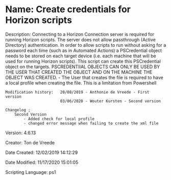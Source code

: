 ﻿# Name: Create credentials for Horizon scripts

Description: Connecting to a Horizon Connection server is required for running Horizon scripts. The server does not allow passthrough (Active Directory) authentication. In order to allow scripts to run without asking for a password each time (such as in Automated Actions) a PSCredential object needs to be stored on each target device (i.e. each machine that will be used for running Horizon scripts). This script can create this PSCredential object on the targets.
PSCREDENTIIAL OBJECTS CAN ONLY BE USED BY THE USER THAT CREATED THE OBJECT AND ON THE MACHINE THE OBJECT WAS CREATED.
    - The User that creates the file is required to have a local profile when creating the file. This is a limitation from Powershell
    
    Modification history:   20/08/2019 - Anthonie de Vreede - First version
                            03/06/2020 - Wouter Kursten - Second version

    Changelog ;
        Second Version
            - Added check for local profile
            - changed error message when failing to create the xml file

Version: 4.6.13

Creator: Ton de Vreede

Date Created: 12/02/2019 14:12:29

Date Modified: 11/17/2020 15:01:05

Scripting Language: ps1

